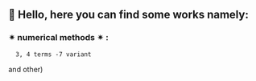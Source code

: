 ## 🌌 Hello, here you can find some works namely:

### ✴ numerical methods ✴ :
      3, 4 terms -7 variant

and other)
